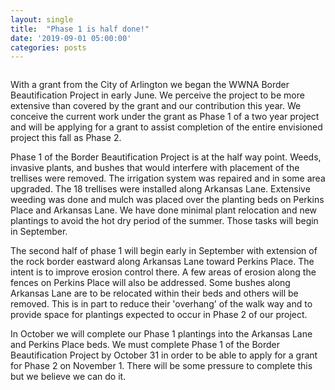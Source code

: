 ```yaml
---
layout: single
title:  "Phase 1 is half done!"
date: '2019-09-01 05:00:00'
categories: posts
---
```


<img src="{{ site.servurl }}/assets/images/2019-08-21/area15.jpg" alt="">

With a grant from the City of Arlington we began the WWNA Border Beautification Project in early June. We perceive the project to be more extensive than covered by the grant and our contribution this year. We conceive the current work under the grant as Phase 1 of a two year project and will be applying for a grant to assist completion of the entire envisioned project this fall as Phase 2.

Phase 1 of the Border Beautification Project is at the half way point. Weeds, invasive plants, and bushes that would interfere with placement of the trellises were removed. The irrigation system was repaired and in some area upgraded. The 18 trellises were installed along Arkansas Lane. Extensive weeding was done and mulch was placed over the planting beds on Perkins Place and Arkansas Lane. We have done minimal plant relocation and new plantings to avoid the hot dry period of the summer. Those tasks will begin in September.

The second half of phase 1 will begin early in September with extension of the rock border eastward along Arkansas Lane toward Perkins Place. The intent is to improve erosion control there. A few areas of erosion along the fences on Perkins Place will also be addressed. Some bushes along Arkansas Lane are to be relocated within their beds and others will be removed. This is in part to reduce their 'overhang' of the walk way and to provide space for plantings expected to occur in Phase 2 of our project.

In October we will complete our Phase 1 plantings into the Arkansas Lane and Perkins Place beds. We must complete Phase 1 of the Border Beautification Project by October 31 in order to be able to apply for a grant for Phase 2 on November 1. There will be some pressure to complete this but we believe we can do it.
